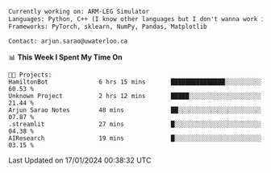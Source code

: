 ```txt
Currently working on: ARM-LEG Simulator
Languages: Python, C++ (I know other languages but I don't wanna work in them)
Frameworks: PyTorch, sklearn, NumPy, Pandas, Matplotlib

Contact: arjun.sarao@uwaterloo.ca
```

<!--START_SECTION:waka-->
📊 **This Week I Spent My Time On** 

```text
🐱‍💻 Projects: 
HamiltonBot              6 hrs 15 mins       ███████████████░░░░░░░░░░   60.53 % 
Unknown Project          2 hrs 12 mins       █████░░░░░░░░░░░░░░░░░░░░   21.44 % 
Arjun Sarao Notes        48 mins             ██░░░░░░░░░░░░░░░░░░░░░░░   07.87 % 
.streamlit               27 mins             █░░░░░░░░░░░░░░░░░░░░░░░░   04.38 % 
AIResearch               19 mins             █░░░░░░░░░░░░░░░░░░░░░░░░   03.15 % 
```


 Last Updated on 17/01/2024 00:38:32 UTC
<!--END_SECTION:waka-->
